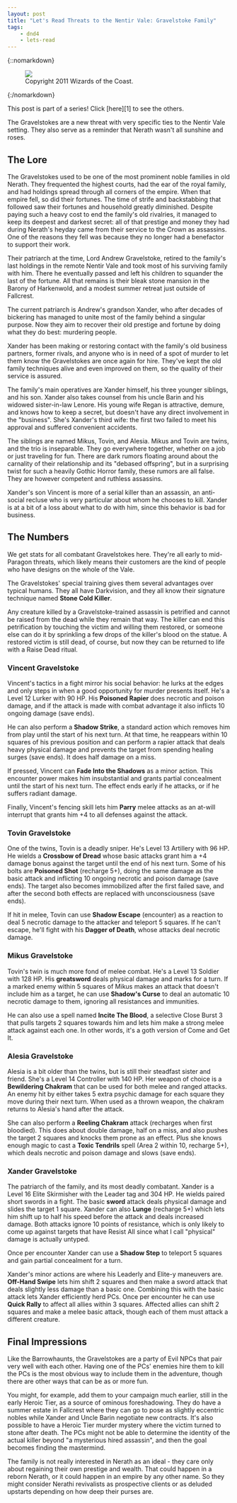 ```yaml
---
layout: post
title: "Let's Read Threats to the Nentir Vale: Gravelstoke Family"
tags:
    - dnd4
    - lets-read
---
```


{::nomarkdown}
<figure class="center">
  <img src="{{ "/assets/wir-tnv-gravelstoke-family.png" | absolute_url }}"/>
  <figcaption>
    Copyright 2011 Wizards of the Coast.
  </figcaption>
</figure>
{:/nomarkdown}

This post is part of a series! Click [here][1] to see the others.

The Gravelstokes are a new threat with very specific ties to the Nentir Vale
setting. They also serve as a reminder that Nerath wasn't all sunshine and
roses.

## The Lore

The Gravelstokes used to be one of the most prominent noble families in old
Nerath. They frequented the highest courts, had the ear of the royal family, and
had holdings spread through all corners of the empire. When that empire fell, so
did their fortunes. The time of strife and backstabbing that followed saw their
fortunes and household greatly diminished. Despite paying such a heavy cost to
end the family's old rivalries, it managed to keep its deepest and darkest
secret: all of that prestige and money they had during Nerath's heyday came from
their service to the Crown as assassins. One of the reasons they fell was
because they no longer had a benefactor to support their work.

Their patriarch at the time, Lord Andrew Gravelstoke, retired to the family's
last holdings in the remote Nentir Vale and took most of his surviving family
with him. There he eventually passed and left his children to squander the last
of the fortune. All that remains is their bleak stone mansion in the Barony of
Harkenwold, and a modest summer retreat just outside of Fallcrest.

The current patriarch is Andrew's grandson Xander, who after decades of
bickering has managed to unite most of the family behind a singular purpose. Now
they aim to recover their old prestige and fortune by doing what they do best:
murdering people.

Xander has been making or restoring contact with the family's old business
partners, former rivals, and anyone who is in need of a spot of murder to let
them know the Gravelstokes are once again for hire. They've kept the old family
techniques alive and even improved on them, so the quality of their service is
assured.

The family's main operatives are Xander himself, his three younger siblings, and
his son. Xander also takes counsel from his uncle Barin and his widowed
sister-in-law Lenore. His young wife Regan is attractive, demure, and knows how
to keep a secret, but doesn't have any direct involvement in the
"business". She's Xander's third wife: the first two failed to meet his approval
and suffered convenient accidents.

The siblings are named Mikus, Tovin, and Alesia. Mikus and Tovin are twins, and
the trio is inseparable. They go everywhere together, whether on a job or just
traveling for fun. There are dark rumors floating around about the carnality of
their relationship and its "debased offspring", but in a surprising twist for
such a heavily Gothic Horror family, these rumors are all false. They are
however competent and ruthless assassins.

Xander's son Vincent is more of a serial killer than an assassin, an anti-social
recluse who is very particular about whom he chooses to kill. Xander is at a bit
of a loss about what to do with him, since this behavior is bad for business.

## The Numbers

We get stats for all combatant Gravelstokes here. They're all early to
mid-Paragon threats, which likely means their customers are the kind of people
who have designs on the whole of the Vale.

The Gravelstokes' special training gives them several advantages over typical
humans. They all have Darkvision, and they all know their signature technique
named **Stone Cold Killer**.

Any creature killed by a Gravelstoke-trained assassin is petrified and cannot be
raised from the dead while they remain that way. The killer can end this
petrification by touching the victim and willing them restored, or someone else
can do it by sprinkling a few drops of the killer's blood on the statue. A
restored victim is still dead, of course, but now they can be returned to life
with a Raise Dead ritual.

### Vincent Gravelstoke

Vincent's tactics in a fight mirror his social behavior: he lurks at the edges
and only steps in when a good opportunity for murder presents itself. He's a
Level 12 Lurker with 90 HP. His **Poisoned Rapier** does necrotic and poison
damage, and if the attack is made with combat advantage it also inflicts 10
ongoing damage (save ends).

He can also perform a **Shadow Strike**, a standard action which removes him
from play until the start of his next turn. At that time, he reappears within 10
squares of his previous position and can perform a rapier attack that deals
heavy physical damage and prevents the target from spending healing surges (save
ends). It does half damage on a miss.

If pressed, Vincent can **Fade Into the Shadows** as a minor action. This
encounter power makes him insubstantial and grants partial concealment until the
start of his next turn. The effect ends early if he attacks, or if he suffers
radiant damage.

Finally, Vincent's fencing skill lets him **Parry** melee attacks as an at-will
interrupt that grants him +4 to all defenses against the attack.

### Tovin Gravelstoke

One of the twins, Tovin is a deadly sniper. He's Level 13 Artillery with 96
HP. He wields a **Crossbow of Dread** whose basic attacks grant him a +4 damage
bonus against the target until the end of his next turn. Some of his bolts are
**Poisoned Shot** (recharge 5+), doing the same damage as the basic attack and
inflicting 10 ongoing necrotic and poison damage (save ends). The target also
becomes immobilized after the first failed save, and after the second both
effects are replaced with unconsciousness (save ends).

If hit in melee, Tovin can use **Shadow Escape** (encounter) as a reaction to
deal 5 necrotic damage to the attacker and teleport 5 squares. If he can't
escape, he'll fight with his **Dagger of Death**, whose attacks deal necrotic
damage.

### Mikus Gravelstoke

Tovin's twin is much more fond of melee combat. He's a Level 13 Soldier with 128
HP. His **greatsword** deals physical damage and marks for a turn. If a marked
enemy within 5 squares of Mikus makes an attack that doesn't include him as a
target, he can use **Shadow's Curse** to deal an automatic 10 necrotic damage to
them, ignoring all resistances and immunities.

He can also use a spell named **Incite The Blood**, a selective Close Burst 3
that pulls targets 2 squares towards him and lets him make a strong melee attack
against each one. In other words, it's a goth version of Come and Get It.

### Alesia Gravelstoke

Alesia is a bit older than the twins, but is still their steadfast sister and
friend. She's a Level 14 Controller with 140 HP. Her weapon of choice is a
**Bewildering Chakram** that can be used for both melee and ranged attacks. An
enemy hit by either takes 5 extra psychic damage for each square they move
during their next turn. When used as a thrown weapon, the chakram returns to
Alesia's hand after the attack.

She can also perform a **Reeling Chakram** attack (recharges when first
bloodied). This does about double damage, half on a miss, and also pushes the
target 2 squares and knocks them prone as an effect. Plus she knows enough magic
to cast a **Toxic Tendrils** spell (Area 2 within 10, recharge 5+), which deals
necrotic and poison damage and slows (save ends).

### Xander Gravelstoke

The patriarch of the family, and its most deadly combatant. Xander is a Level 16
Elite Skirmisher with the Leader tag and 304 HP. He wields paired short swords
in a fight. The basic **sword** attack deals physical damage and slides the
target 1 square. Xander can also **Lunge** (recharge 5+) which lets him shift up
to half his speed before the attack and deals increased damage. Both attacks
ignore 10 points of resistance, which is only likely to come up against targets
that have Resist All since what I call "physical" damage is actually untyped.

Once per encounter Xander can use a **Shadow Step** to teleport 5 squares and
gain partial concealment for a turn.

Xander's minor actions are where his Leaderly and Elite-y maneuvers
are. **Off-Hand Swipe** lets him shift 2 squares and then make a sword attack
that deals slightly less damage than a basic one. Combining this with the basic
attack lets Xander efficiently herd PCs. Once per encounter he can use **Quick
Rally** to affect all allies within 3 squares. Affected allies can shift 2
squares and make a melee basic attack, though each of them must attack a
different creature.

## Final Impressions

Like the Barrowhaunts, the Gravelstokes are a party of Evil NPCs that pair very
well with each other. Having one of the PCs' enemies hire them to kill the PCs
is the most obvious way to include them in the adventure, though there are other
ways that can be as or more fun.

You might, for example, add them to your campaign much earlier, still in the
early Heroic Tier, as a source of ominous foreshadowing. They do have a summer
estate in Fallcrest where they can go to pose as slightly eccentric nobles while
Xander and Uncle Barin negotiate new contracts. It's also possible to have a
Heroic Tier murder mystery where the victim turned to stone after death. The PCs
might not be able to determine the identity of the actual killer beyond "a
mysterious hired assassin", and then the goal becomes finding the mastermind.

The family is not really interested in Nerath as an ideal - they care only about
regaining their own prestige and wealth. That could happen in a reborn Nerath,
or it could happen in an empire by any other name. So they might consider
Nerathi revivalists as prospective clients or as deluded upstarts depending on
how deep their purses are.
